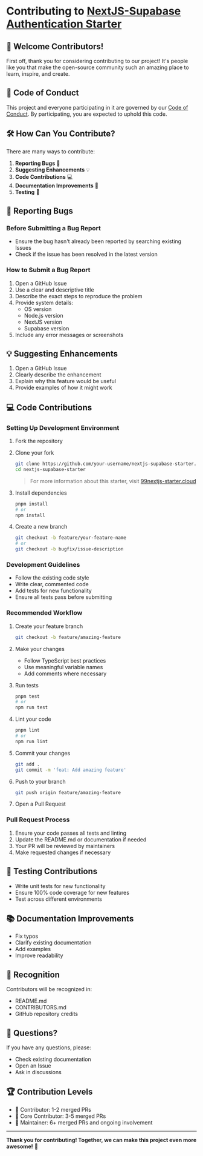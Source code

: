 # Contributing to [NextJS-Supabase Authentication Starter](http://99nextjs-starter.cloud)

## 🌟 Welcome Contributors!

First off, thank you for considering contributing to our project! It's people like you that make the open-source community such an amazing place to learn, inspire, and create.

## 📜 Code of Conduct

This project and everyone participating in it are governed by our [Code of Conduct](CODE_OF_CONDUCT.md). By participating, you are expected to uphold this code.

## 🛠 How Can You Contribute?

There are many ways to contribute:

1. **Reporting Bugs** 🐞
2. **Suggesting Enhancements** 💡
3. **Code Contributions** 💻
4. **Documentation Improvements** 📝
5. **Testing** 🧪

## 🐛 Reporting Bugs

### Before Submitting a Bug Report
- Ensure the bug hasn't already been reported by searching existing Issues
- Check if the issue has been resolved in the latest version

### How to Submit a Bug Report
1. Open a GitHub Issue
2. Use a clear and descriptive title
3. Describe the exact steps to reproduce the problem
4. Provide system details:
   - OS version
   - Node.js version
   - NextJS version
   - Supabase version
5. Include any error messages or screenshots

## 💡 Suggesting Enhancements

1. Open a GitHub Issue
2. Clearly describe the enhancement
3. Explain why this feature would be useful
4. Provide examples of how it might work

## 💻 Code Contributions

### Setting Up Development Environment

1. Fork the repository
2. Clone your fork
   ```bash
   git clone https://github.com/your-username/nextjs-supabase-starter.git
   cd nextjs-supabase-starter
   ```
   
   > For more information about this starter, visit [99nextjs-starter.cloud](http://99nextjs-starter.cloud)

3. Install dependencies
   ```bash
   pnpm install
   # or
   npm install
   ```

4. Create a new branch
   ```bash
   git checkout -b feature/your-feature-name
   # or
   git checkout -b bugfix/issue-description
   ```

### Development Guidelines

- Follow the existing code style
- Write clear, commented code
- Add tests for new functionality
- Ensure all tests pass before submitting

### Recommended Workflow

1. Create your feature branch
   ```bash
   git checkout -b feature/amazing-feature
   ```

2. Make your changes
   - Follow TypeScript best practices
   - Use meaningful variable names
   - Add comments where necessary

3. Run tests
   ```bash
   pnpm test
   # or
   npm run test
   ```

4. Lint your code
   ```bash
   pnpm lint
   # or
   npm run lint
   ```

5. Commit your changes
   ```bash
   git add .
   git commit -m 'feat: Add amazing feature'
   ```

6. Push to your branch
   ```bash
   git push origin feature/amazing-feature
   ```

7. Open a Pull Request

### Pull Request Process

1. Ensure your code passes all tests and linting
2. Update the README.md or documentation if needed
3. Your PR will be reviewed by maintainers
4. Make requested changes if necessary

## 🧪 Testing Contributions

- Write unit tests for new functionality
- Ensure 100% code coverage for new features
- Test across different environments

## 📚 Documentation Improvements

- Fix typos
- Clarify existing documentation
- Add examples
- Improve readability

## 🤝 Recognition

Contributors will be recognized in:
- README.md
- CONTRIBUTORS.md
- GitHub repository credits

## 💬 Questions?

If you have any questions, please:
- Check existing documentation
- Open an Issue
- Ask in discussions

## 🏆 Contribution Levels

- 🥉 Contributor: 1-2 merged PRs
- 🥈 Core Contributor: 3-5 merged PRs
- 🥇 Maintainer: 6+ merged PRs and ongoing involvement

---

**Thank you for contributing! Together, we can make this project even more awesome!** 🚀
